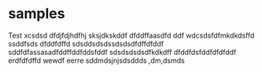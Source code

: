 # samples
Test
xcsdsd
dfdjfdjhdfhj
sksjdkskddf
dfddffaasdfd
ddf
wdcsdsfdfmkdkdsffd
ssddfsds
dfddfdffd
sdsddsdsdssdsdsdfdffdfddf
sddfdfassasadfddffddfddsfddf
sdsdsdsdsdfkdkdff
dfddfdsfddfdfdfddf
erdfdfdffd
wewdf
eerre
sddmdsjnjsdsddds
,dm,dsmds
